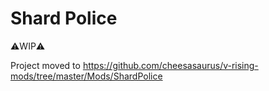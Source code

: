 # Shard Police

⚠️WIP⚠️

Project moved to https://github.com/cheesasaurus/v-rising-mods/tree/master/Mods/ShardPolice
